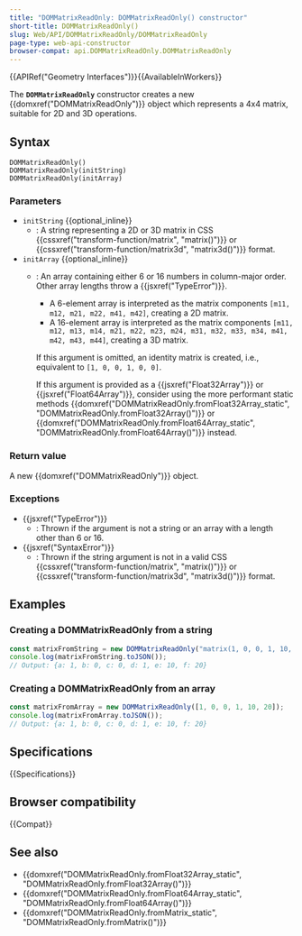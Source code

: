 ```yaml
---
title: "DOMMatrixReadOnly: DOMMatrixReadOnly() constructor"
short-title: DOMMatrixReadOnly()
slug: Web/API/DOMMatrixReadOnly/DOMMatrixReadOnly
page-type: web-api-constructor
browser-compat: api.DOMMatrixReadOnly.DOMMatrixReadOnly
---
```


{{APIRef("Geometry Interfaces")}}{{AvailableInWorkers}}

The **`DOMMatrixReadOnly`** constructor creates a new {{domxref("DOMMatrixReadOnly")}} object which represents a 4x4 matrix, suitable for 2D and 3D operations.

## Syntax

```js-nolint
DOMMatrixReadOnly()
DOMMatrixReadOnly(initString)
DOMMatrixReadOnly(initArray)
```

### Parameters

- `initString` {{optional_inline}}
  - : A string representing a 2D or 3D matrix in CSS {{cssxref("transform-function/matrix", "matrix()")}} or {{cssxref("transform-function/matrix3d", "matrix3d()")}} format.
- `initArray` {{optional_inline}}
  - : An array containing either 6 or 16 numbers in column-major order. Other array lengths throw a {{jsxref("TypeError")}}.
    - A 6-element array is interpreted as the matrix components `[m11, m12, m21, m22, m41, m42]`, creating a 2D matrix.
    - A 16-element array is interpreted as the matrix components `[m11, m12, m13, m14, m21, m22, m23, m24, m31, m32, m33, m34, m41, m42, m43, m44]`, creating a 3D matrix.

    If this argument is omitted, an identity matrix is created, i.e., equivalent to `[1, 0, 0, 1, 0, 0]`.

    If this argument is provided as a {{jsxref("Float32Array")}} or {{jsxref("Float64Array")}}, consider using the more performant static methods {{domxref("DOMMatrixReadOnly.fromFloat32Array_static", "DOMMatrixReadOnly.fromFloat32Array()")}} or {{domxref("DOMMatrixReadOnly.fromFloat64Array_static", "DOMMatrixReadOnly.fromFloat64Array()")}} instead.

### Return value

A new {{domxref("DOMMatrixReadOnly")}} object.

### Exceptions

- {{jsxref("TypeError")}}
  - : Thrown if the argument is not a string or an array with a length other than 6 or 16.
- {{jsxref("SyntaxError")}}
  - : Thrown if the string argument is not in a valid CSS {{cssxref("transform-function/matrix", "matrix()")}} or {{cssxref("transform-function/matrix3d", "matrix3d()")}} format.

## Examples

### Creating a DOMMatrixReadOnly from a string

```js
const matrixFromString = new DOMMatrixReadOnly("matrix(1, 0, 0, 1, 10, 20)");
console.log(matrixFromString.toJSON());
// Output: {a: 1, b: 0, c: 0, d: 1, e: 10, f: 20}
```

### Creating a DOMMatrixReadOnly from an array

```js
const matrixFromArray = new DOMMatrixReadOnly([1, 0, 0, 1, 10, 20]);
console.log(matrixFromArray.toJSON());
// Output: {a: 1, b: 0, c: 0, d: 1, e: 10, f: 20}
```

## Specifications

{{Specifications}}

## Browser compatibility

{{Compat}}

## See also

- {{domxref("DOMMatrixReadOnly.fromFloat32Array_static", "DOMMatrixReadOnly.fromFloat32Array()")}}
- {{domxref("DOMMatrixReadOnly.fromFloat64Array_static", "DOMMatrixReadOnly.fromFloat64Array()")}}
- {{domxref("DOMMatrixReadOnly.fromMatrix_static", "DOMMatrixReadOnly.fromMatrix()")}}

